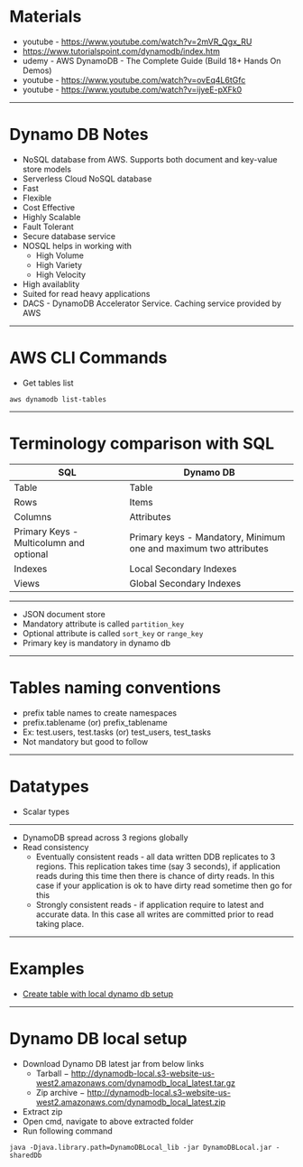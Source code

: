 # Materials
* youtube - https://www.youtube.com/watch?v=2mVR_Qgx_RU
* https://www.tutorialspoint.com/dynamodb/index.htm
* udemy - AWS DynamoDB - The Complete Guide (Build 18+ Hands On Demos)
* youtube - https://www.youtube.com/watch?v=ovEq4L6tGfc
* youtube - https://www.youtube.com/watch?v=ijyeE-pXFk0
------
# Dynamo DB Notes
* NoSQL database from AWS. Supports both document and key-value store models
* Serverless Cloud NoSQL database
* Fast 
* Flexible 
* Cost Effective
* Highly Scalable
* Fault Tolerant
* Secure database service
* NOSQL helps in working with
	* High Volume
	* High Variety
	* High Velocity
* High availablity
* Suited for read heavy applications
* DACS - DynamoDB Accelerator Service. Caching service provided by AWS
------
# AWS CLI Commands
* Get tables list
```
aws dynamodb list-tables
```
------
# Terminology comparison with SQL
SQL                							| Dynamo DB
------------------ 							| ------------------
Table              							| Table
Rows			   							| Items
Columns			   							| Attributes
Primary Keys - Multicolumn and optional		| Primary keys - Mandatory, Minimum one and maximum two attributes
Indexes										| Local Secondary Indexes
Views										| Global Secondary Indexes
------
* JSON document store
* Mandatory attribute is called `partition_key`
* Optional attribute is called `sort_key` or `range_key`
* Primary key is mandatory in dynamo db
------
# Tables naming conventions
* prefix table names to create namespaces
* prefix.tablename (or) prefix_tablename
* Ex: test.users, test.tasks (or) test_users, test_tasks
* Not mandatory but good to follow
------
# Datatypes
* Scalar types
------
* DynamoDB spread across 3 regions globally
* Read consistency
	* Eventually consistent reads - all data written DDB replicates to 3 regions. This replication takes time (say 3 seconds), if application reads during this time then there is chance of dirty reads. In this case if your application is ok to have dirty read sometime then go for this
	* Strongly consistent reads - if application require to latest and accurate data. In this case all writes are committed prior to read taking place.

------
# Examples
* [Create table with local dynamo db setup](dynamo-db-practice/src/test/java/com/ab/DynamoDBPracticeTest.java)
------
# Dynamo DB local setup
* Download Dynamo DB latest jar from below links
	* Tarball − http://dynamodb-local.s3-website-us-west2.amazonaws.com/dynamodb_local_latest.tar.gz
	* Zip archive − http://dynamodb-local.s3-website-us-west2.amazonaws.com/dynamodb_local_latest.zip
* Extract zip
* Open cmd, navigate to above extracted folder
* Run following command
```
java -Djava.library.path=DynamoDBLocal_lib -jar DynamoDBLocal.jar -sharedDb
```